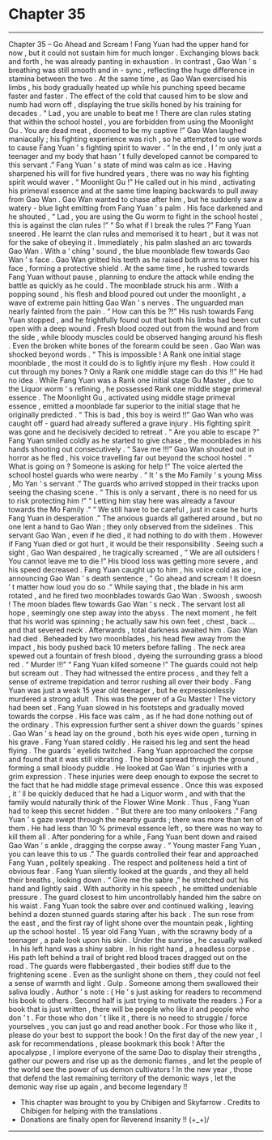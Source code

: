 
# Chapter 35


---

Chapter 35 – Go Ahead and Scream !
Fang Yuan had the upper hand for now , but it could not sustain him for much longer .
Exchanging blows back and forth , he was already panting in exhaustion . In contrast , Gao Wan ’ s breathing was still smooth and in - sync , reflecting the huge difference in stamina between the two . At the same time , as Gao Wan exercised his limbs , his body gradually heated up while his punching speed became faster and faster . The effect of the cold that caused him to be slow and numb had worn off , displaying the true skills honed by his training for decades .
“ Lad , you are unable to beat me ! There are clan rules stating that within the school hostel , you are forbidden from using the Moonlight Gu . You are dead meat , doomed to be my captive !” Gao Wan laughed maniacally ; his fighting experience was rich , so he attempted to use words to cause Fang Yuan ’ s fighting spirit to waver .
“ In the end , I ’ m only just a teenager and my body that hasn ’ t fully developed cannot be compared to this servant .” Fang Yuan ’ s state of mind was calm as ice . Having sharpened his will for five hundred years , there was no way his fighting spirit would waver .
“ Moonlight Gu !” He called out in his mind , activating his primeval essence and at the same time leaping backwards to pull away from Gao Wan .
Gao Wan wanted to chase after him , but he suddenly saw a watery - blue light emitting from Fang Yuan ’ s palm . His face darkened and he shouted , “ Lad , you are using the Gu worm to fight in the school hostel , this is against the clan rules !”
“ So what if I break the rules ?” Fang Yuan sneered . He learnt the clan rules and memorised it to heart , but it was not for the sake of obeying it . Immediately , his palm slashed an arc towards Gao Wan . With a ‘ ching ’ sound , the blue moonblade flew towards Gao Wan ’ s face .
Gao Wan gritted his teeth as he raised both arms to cover his face , forming a protective shield . At the same time , he rushed towards Fang Yuan without pause , planning to endure the attack while ending the battle as quickly as he could .
The moonblade struck his arm . With a popping sound , his flesh and blood poured out under the moonlight , a wave of extreme pain hitting Gao Wan ’ s nerves . The unguarded man nearly fainted from the pain .
“ How can this be ?!” His rush towards Fang Yuan stopped , and he frightfully found out that both his limbs had been cut open with a deep wound . Fresh blood oozed out from the wound and from the side , while bloody muscles could be observed hanging around his flesh . Even the broken white bones of the forearm could be seen .
Gao Wan was shocked beyond words . “ This is impossible ! A Rank one initial stage moonblade , the most it could do is to lightly injure my flesh . How could it cut through my bones ? Only a Rank one middle stage can do this !!”
He had no idea . While Fang Yuan was a Rank one initial stage Gu Master , due to the Liquor worm ’ s refining , he possessed Rank one middle stage primeval essence .
The Moonlight Gu , activated using middle stage primeval essence , emitted a moonblade far superior to the initial stage that he originally predicted .
“ This is bad , this boy is weird !!” Gao Wan who was caught off - guard had already suffered a grave injury . His fighting spirit was gone and he decisively decided to retreat .
“ Are you able to escape ?” Fang Yuan smiled coldly as he started to give chase , the moonblades in his hands shooting out consecutively .
“ Save me !!!” Gao Wan shouted out in horror as he fled , his voice travelling far out beyond the school hostel .
“ What is going on ? Someone is asking for help !” The voice alerted the school hostel guards who were nearby .
“ It ’ s the Mo Family ’ s young Miss , Mo Yan ’ s servant .” The guards who arrived stopped in their tracks upon seeing the chasing scene .
“ This is only a servant , there is no need for us to risk protecting him !”
“ Letting him stay here was already a favour towards the Mo Family .”
“ We still have to be careful , just in case he hurts Fang Yuan in desperation .”
The anxious guards all gathered around , but no one lent a hand to Gao Wan ; they only observed from the sidelines .
This servant Gao Wan , even if he died , it had nothing to do with them . However if Fang Yuan died or got hurt , it would be their responsibility .
Seeing such a sight , Gao Wan despaired , he tragically screamed , ” We are all outsiders ! You cannot leave me to die !”
His blood loss was getting more severe , and his speed decreased .
Fang Yuan caught up to him , his voice cold as ice , announcing Gao Wan ’ s death sentence , ” Go ahead and scream ! It doesn ’ t matter how loud you do so .”
While saying that , the blade in his arm rotated , and he fired two moonblades towards Gao Wan .
Swoosh , swoosh !
The moon blades flew towards Gao Wan ’ s neck . The servant lost all hope , seemingly one step away into the abyss .
The next moment , he felt that his world was spinning ; he actually saw his own feet , chest , back … and that severed neck .
Afterwards , total darkness awaited him .
Gao Wan had died .
Beheaded by two moonblades , his head flew away from the impact , his body pushed back 10 meters before falling . The neck area spewed out a fountain of fresh blood , dyeing the surrounding grass a blood red .
“ Murder !!!”
“ Fang Yuan killed someone !”
The guards could not help but scream out . They had witnessed the entire process , and they felt a sense of extreme trepidation and terror rushing all over their body .
Fang Yuan was just a weak 15 year old teenager , but he expressionlessly murdered a strong adult . This was the power of a Gu Master !
The victory had been set . Fang Yuan slowed in his footsteps and gradually moved towards the corpse .
His face was calm , as if he had done nothing out of the ordinary . This expression further sent a shiver down the guards ’ spines .
Gao Wan ’ s head lay on the ground , both his eyes wide open , turning in his grave .
Fang Yuan stared coldly . He raised his leg and sent the head flying .
The guards ’ eyelids twitched .
Fang Yuan approached the corpse and found that it was still vibrating . The blood spread through the ground , forming a small bloody puddle . He looked at Gao Wan ’ s injuries with a grim expression . These injuries were deep enough to expose the secret to the fact that he had middle stage primeval essence .
Once this was exposed , it ’ ll be quickly deduced that he had a Liquor worm , and with that the family would naturally think of the Flower Wine Monk .
Thus , Fang Yuan had to keep this secret hidden .
“ But there are too many onlookers .” Fang Yuan ’ s gaze swept through the nearby guards ; there was more than ten of them . He had less than 10 % primeval essence left , so there was no way to kill them all .
After pondering for a while , Fang Yuan bent down and raised Gao Wan ’ s ankle , dragging the corpse away .
“ Young master Fang Yuan , you can leave this to us .” The guards controlled their fear and approached Fang Yuan , politely speaking .
The respect and politeness held a tint of obvious fear .
Fang Yuan silently looked at the guards , and they all held their breaths , looking down .
“ Give me the sabre ,” he stretched out his hand and lightly said .
With authority in his speech , he emitted undeniable pressure .
The guard closest to him uncontrollably handed him the sabre on his waist .
Fang Yuan took the sabre over and continued walking , leaving behind a dozen stunned guards staring after his back .
The sun rose from the east , and the first ray of light shone over the mountain peak , lighting up the school hostel .
15 year old Fang Yuan , with the scrawny body of a teenager , a pale look upon his skin .
Under the sunrise , he casually walked .
In his left hand was a shiny sabre .
In his right hand , a headless corpse .
His path left behind a trail of bright red blood traces dragged out on the road .
The guards were flabbergasted , their bodies stiff due to the frightening scene .
Even as the sunlight shone on them , they could not feel a sense of warmth and light .
Gulp .
Someone among them swallowed their saliva loudly .
Author ’ s note : ( He ’ s just asking for readers to recommend his book to others . Second half is just trying to motivate the readers .)
For a book that is just written , there will be people who like it and people who don ’ t . For those who don ’ t like it , there is no need to struggle / force yourselves , you can just go and read another book . For those who like it , please do your best to support the book ! On the first day of the new year , I ask for recommendations , please bookmark this book ! After the apocalypse , I implore everyone of the same Dao to display their strengths , gather our powers and rise up as the demonic flames , and let the people of the world see the power of us demon cultivators ! In the new year , those that defend the last remaining territory of the demonic ways , let the demonic way rise up again , and become legendary !!
* This chapter was brought to you by Chibigen and Skyfarrow . Credits to Chibigen for helping with the translations .
* Donations are finally open for Reverend Insanity !! (+_+)/

---


